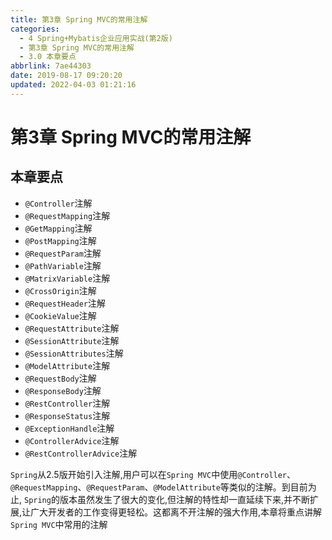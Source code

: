 ```yaml
---
title: 第3章 Spring MVC的常用注解
categories: 
  - 4 Spring+Mybatis企业应用实战(第2版)
  - 第3章 Spring MVC的常用注解
  - 3.0 本章要点
abbrlink: 7ae44303
date: 2019-08-17 09:20:20
updated: 2022-04-03 01:21:16
---
```

# 第3章 Spring MVC的常用注解
## 本章要点
- `@Controller`注解
- `@RequestMapping`注解
- `@GetMapping`注解
- `@PostMapping`注解
- `@RequestParam`注解
- `@PathVariable`注解
- `@MatrixVariable`注解
- `@CrossOrigin`注解
- `@RequestHeader`注解
- `@CookieValue`注解
- `@RequestAttribute`注解
- `@SessionAttribute`注解
- `@SessionAttributes`注解
- `@ModelAttribute`注解
- `@RequestBody`注解
- `@ResponseBody`注解
- `@RestController`注解
- `@ResponseStatus`注解
- `@ExceptionHandle`注解
- `@ControllerAdvice`注解
- `@RestControllerAdvice`注解

`Spring`从2.5版开始引入注解,用户可以在`Spring MVC`中使用`@Controller`、`@RequestMapping`、`@RequestParam`、`@ModelAttribute`等类似的注解。到目前为止, `Spring`的版本虽然发生了很大的变化,但注解的特性却一直延续下来,并不断扩展,让广大开发者的工作变得更轻松。这都离不开注解的强大作用,本章将重点讲解`Spring MVC`中常用的注解


